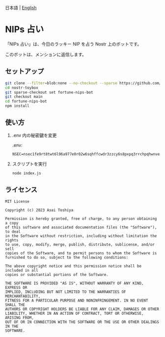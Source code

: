日本語 | [English](./README-en.md)

# NIPs 占い

「NIPs 占い」は、今日のラッキー NIP を占う Nostr 上のボットです。

このボットは、メンションに返信します。

## セットアップ

```bash
git clone --filter=blob:none --no-checkout --sparse https://github.com/AsaiToshiya/nostr-toybox.git
cd nostr-toybox
git sparse-checkout set fortune-nips-bot
git checkout main
cd fortune-nips-bot
npm install
```

## 使い方

1. .env 内の秘密鍵を変更

   .env:
  
   ```dosini
   NSEC=nsec1fe9rt8twt6l96a977e0r02w6sqhffcwdr3zzcy6s8pxpq3rrchpqhwnvek
   ```

2. スクリプトを実行

   ```bash
   node index.js
   ```

## ライセンス

    MIT License

    Copyright (c) 2023 Asai Toshiya

    Permission is hereby granted, free of charge, to any person obtaining a copy
    of this software and associated documentation files (the "Software"), to deal
    in the Software without restriction, including without limitation the rights
    to use, copy, modify, merge, publish, distribute, sublicense, and/or sell
    copies of the Software, and to permit persons to whom the Software is
    furnished to do so, subject to the following conditions:

    The above copyright notice and this permission notice shall be included in all
    copies or substantial portions of the Software.

    THE SOFTWARE IS PROVIDED "AS IS", WITHOUT WARRANTY OF ANY KIND, EXPRESS OR
    IMPLIED, INCLUDING BUT NOT LIMITED TO THE WARRANTIES OF MERCHANTABILITY,
    FITNESS FOR A PARTICULAR PURPOSE AND NONINFRINGEMENT. IN NO EVENT SHALL THE
    AUTHORS OR COPYRIGHT HOLDERS BE LIABLE FOR ANY CLAIM, DAMAGES OR OTHER
    LIABILITY, WHETHER IN AN ACTION OF CONTRACT, TORT OR OTHERWISE, ARISING FROM,
    OUT OF OR IN CONNECTION WITH THE SOFTWARE OR THE USE OR OTHER DEALINGS IN THE
    SOFTWARE.
